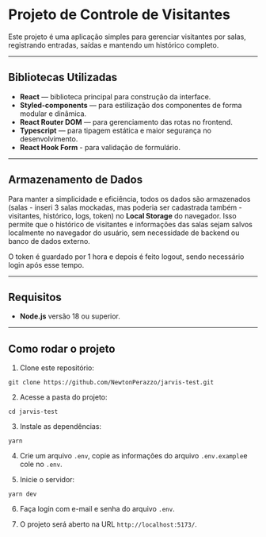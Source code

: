 # Projeto de Controle de Visitantes

Este projeto é uma aplicação simples para gerenciar visitantes por salas, registrando entradas, saídas e mantendo um histórico completo.

---

## Bibliotecas Utilizadas

- **React** — biblioteca principal para construção da interface.
- **Styled-components** — para estilização dos componentes de forma modular e dinâmica.
- **React Router DOM** — para gerenciamento das rotas no frontend.
- **Typescript** — para tipagem estática e maior segurança no desenvolvimento.
- **React Hook Form** - para validação de formulário.

---

## Armazenamento de Dados

Para manter a simplicidade e eficiência, todos os dados são armazenados (salas - inseri 3 salas mockadas, mas poderia ser cadastrada também - visitantes, histórico, logs, token) no **Local Storage** do navegador. Isso permite que o histórico de visitantes e informações das salas sejam salvos localmente no navegador do usuário, sem necessidade de backend ou banco de dados externo.

O token é guardado por 1 hora e depois é feito logout, sendo necessário login após esse tempo.

---

## Requisitos

- **Node.js** versão 18 ou superior.

---

## Como rodar o projeto

1. Clone este repositório:

```git clone https://github.com/NewtonPerazzo/jarvis-test.git```

2. Acesse a pasta do projeto:

```cd jarvis-test```

3. Instale as dependências:

```yarn```

4. Crie um arquivo ```.env```, copie as informações do arquivo ```.env.example```e cole no ```.env```.

5. Inicie o servidor:

```yarn dev```

6. Faça login com e-mail e senha do arquivo ```.env```.

7. O projeto será aberto na URL `http://localhost:5173/`.
